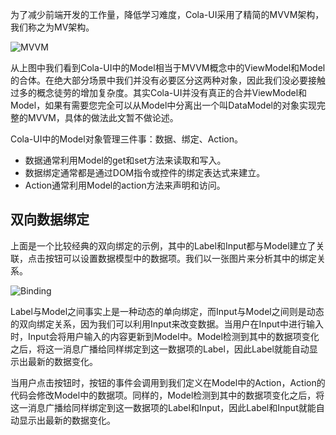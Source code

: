 为了减少前端开发的工作量，降低学习难度，Cola-UI采用了精简的MVVM架构，我们称之为MV架构。

![MVVM](/resources/images/docs/mvvm.png)

从上图中我们看到Cola-UI中的Model相当于MVVM概念中的ViewModel和Model的合体。在绝大部分场景中我们并没有必要区分这两种对象，因此我们没必要接触过多的概念徒劳的增加复杂度。其实Cola-UI并没有真正的合并ViewModel和Model，如果有需要您完全可以从Model中分离出一个叫DataModel的对象实现完整的MVVM，具体的做法此文暂不做论述。

Cola-UI中的Model对象管理三件事：数据、绑定、Action。

* 数据通常利用Model的get和set方法来读取和写入。
* 数据绑定通常都是通过DOM指令或控件的绑定表达式来建立。
* Action通常利用Model的action方法来声明和访问。

## 双向数据绑定

<script async src="//jsrun.net/RrkKp/embed/all/light/"></script>

上面是一个比较经典的双向绑定的示例，其中的Label和Input都与Model建立了关联，点击按钮可以设置数据模型中的数据项。我们以一张图片来分析其中的绑定关系。

![Binding](/resources/images/docs/binding.png)

Label与Model之间事实上是一种动态的单向绑定，而Input与Model之间则是动态的双向绑定关系，因为我们可以利用Input来改变数据。当用户在Input中进行输入时，Input会将用户输入的内容更新到Model中。Model检测到其中的数据项变化之后，将这一消息广播给同样绑定到这一数据项的Label，因此Label就能自动显示出最新的数据变化。

当用户点击按钮时，按钮的事件会调用到我们定义在Model中的Action，Action的代码会修改Model中的数据项。同样的，Model检测到其中的数据项变化之后，将这一消息广播给同样绑定到这一数据项的Label和Input，因此Label和Input就能自动显示出最新的数据变化。

